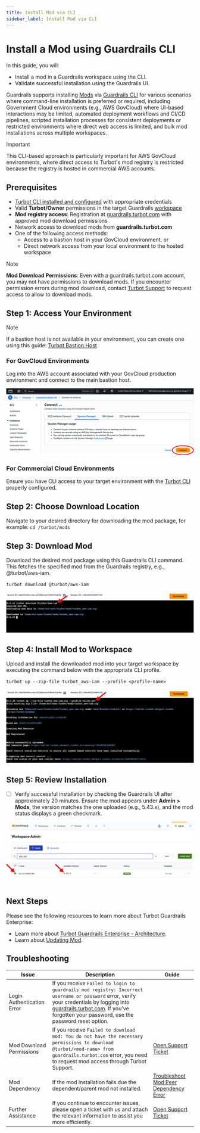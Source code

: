 ```yaml
---
title: Install Mod via CLI
sidebar_label: Install Mod via CLI
---
```


# Install a Mod using Guardrails CLI

In this guide, you will:
- Install a mod in a Guardrails workspace using the CLI.
- Validate successful installation using the Guardrails UI.

Guardrails supports installing [Mods](/guardrails/docs/reference/glossary#mod) via [Guardrails CLI](https://turbot.com/guardrails/docs/reference/cli) for various scenarios where command-line installation is preferred or required, including Government Cloud environments (e.g., AWS GovCloud) where UI-based interactions may be limited, automated deployment workflows and CI/CD pipelines, scripted installation processes for consistent deployments or restricted environments where direct web access is limited, and bulk mod installations across multiple workspaces.

> [!IMPORTANT]
> This CLI-based approach is particularly important for AWS GovCloud environments, where direct access to Turbot's mod registry is restricted because the registry is hosted in commercial AWS accounts.

## Prerequisites

- [Turbot CLI installed and configured](https://turbot.com/guardrails/docs/reference/cli/installation) with appropriate credentials
- Valid **Turbot/Owner** permissions in the target Guardrails [workspace](https://turbot.com/guardrails/docs/reference/glossary#workspace)
- **Mod registry access**: Registration at [guardrails.turbot.com](https://guardrails.turbot.com) with approved mod download permissions
- Network access to download mods from **guardrails.turbot.com**
- One of the following access methods:
  - Access to a bastion host in your GovCloud environment, or
  - Direct network access from your local environment to the hosted workspace

> [!NOTE]
> **Mod Download Permissions**: Even with a guardrails.turbot.com account, you may not have permissions to download mods. If you encounter permission errors during mod download, contact [Turbot Support](https://support.turbot.com) to request access to allow to download mods.

## Step 1: Access Your Environment

> [!NOTE]
> If a bastion host is not available in your environment, you can create one using this guide: [Turbot Bastion Host](https://github.com/turbot/guardrails-samples/tree/main/enterprise_installation/turbot_bastion_host#turbot-bastion-host)

### For GovCloud Environments

Log into the AWS account associated with your GovCloud production environment and connect to the main bastion host.

![Bastion Host](./aws-connect-bastion-host.png)

### For Commercial Cloud Environments

Ensure you have CLI access to your target environment with the [Turbot CLI](/guardrails/docs/reference/cli) properly configured.

## Step 2: Choose Download Location

Navigate to your desired directory for downloading the mod package, for example: `cd /turbot/mods`

## Step 3: Download Mod

Download the desired mod package using this Guardrails CLI command. This fetches the specified mod from the Guardrails registry, e.g., @turbot/aws-iam.

```
turbot download @turbot/aws-iam
```

![Download Mod](./aws-download-mod.png)

## Step 4: Install Mod to Workspace

Upload and install the downloaded mod into your target workspace by executing the command below with the appropriate CLI profile.

```
turbot up --zip-file turbot_aws-iam --profile <profile-name>
```

![Install Mod](./aws-install-mod.png)

## Step 5: Review Installation

- [ ] Verify successful installation by checking the Guardrails UI after approximately 20 minutes. Ensure the mod appears under **Admin > Mods**, the version matches the one uploaded (e.g., 5.43.x), and the mod status displays a green checkmark.

![Review Mod Installation](./guardrails-verify-installation.png)

## Next Steps

Please see the following resources to learn more about Turbot Guardrails Enterprise:

- Learn more about [Turbot Guardrails Enterprise - Architecture](/guardrails/docs/enterprise/architecture).
- Learn about [Updating Mod](/guardrails/docs/enterprise/updating-stacks/mod-update).

## Troubleshooting

| Issue                                      | Description                                                                                                                                                                                                 | Guide                                |
|----------------------------------------------|-------------------------------------------------------------------------------------------------------------------------------------------------------------------------------------------------------------------|-----------------------------------------------------|
| Login Authentication Error | If you receive `Failed to login to guardrails mod registry: Incorrect username or password` error, verify your credentials by logging into [guardrails.turbot.com](https://guardrails.turbot.com/). If you've forgotten your password, use the password reset option. |  |
| Mod Download Permissions | If you receive `Failed to download mod: You do not have the necessary permissions to download @turbot/<mod-name> from guardrails.turbot.com` error, you need to request mod access through Turbot Support. | [Open Support Ticket](https://support.turbot.com) |
| Mod Dependency               | If the mod installation fails due the dependent/parent mod not installed.                                           | [Troubleshoot Mod Peer Dependency Error](/guardrails/docs/guides/hosting-guardrails/troubleshooting/peer-mod-dependency-error#peer-mod-dependency-error)                            |
| Further Assistance                       | If you continue to encounter issues, please open a ticket with us and attach the relevant information to assist you more efficiently.                                                 | [Open Support Ticket](https://support.turbot.com)   |